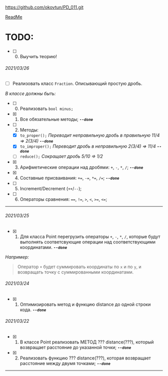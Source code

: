 ﻿https://github.com/okovtun/PD_011.git

[ReadMe](ReadMe.md)

# TODO:
- [ ] 0. Выучить теорию!

###### 2021/03/26
- [ ] Реализовать класс `Fraction`. Описывающий простую дробь. 

*В классе должны быть:*

- [ ] 0. Реализовать `bool minus;`
- [x] 1. Все обязательные методы; ***`--done`***
- [ ] 2. Методы:
	- [x] `to_proper();`	*Переводит неправильную дробь в правильную 11/4 => 2(3/4)* ***`--done`***
	- [x] `to_improper();`	*Переводит дробь в неправильную	2(3/4) => 11/4* ***`--done`***
	- [ ] `reduce();`		*Сокращает дробь		5/10 => 1/2*
- [x] 3. Арифметические операции над дробями: `+`, `-`, `*`, `/`; ***`--done`***
- [x] 4. Составные присваивания: `+=`, `-=`, `*=`, `/=`; ***`--done`***
- [ ] 5. Increment/Decrement (`++`/`--`); 
- [ ] 6. Операторы сравнения: `==`, `!=`, `>`, `<`, `>=`, `<=`;

---

###### 2021/03/25
- [x] 1. Для класса Point перегрузить операторы `+`, `-`, `*`, `/`, которые будут выполнять соответсвующие операции над соответствующими координатами. ***`--done`***

*Например:*
> Оператор `+` будет суммировать координаты по `x` и по `y`, и возвращать точку с суммированными координатами. 

###### 2021/03/24
- [x] 1. Оптимизировать метод и функцию distance до одной строки кода. ***`--done`***

###### 2021/03/22
- [x] 1. В классе Point реализовать МЕТОД ??? distance(???), который возвращает расстояние до указанной точки; ***`--done`***
- [x] 2. Реализовать функцию ??? distance(???), которая возвращает расстояние между двумя точками; ***`--done`***

---
[ThisRepo]:(https://github.com/okovtun/PD_011.git)
